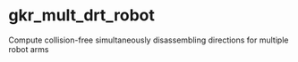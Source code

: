 # gkr_mult_drt_robot

Compute collision-free simultaneously disassembling directions for multiple robot arms
